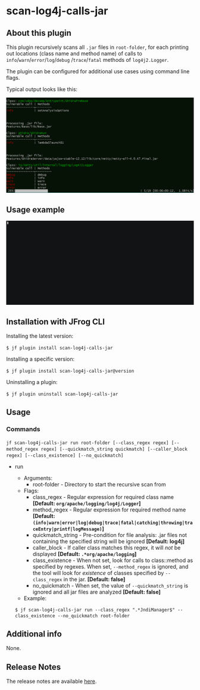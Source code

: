 # scan-log4j-calls-jar

## About this plugin
This plugin recursively scans all `.jar` files in `root-folder`, for each printing out locations (class name and method name) of calls to `info`/`warn`/`error`/`log`/`debug` /`trace`/`fatal` methods of `log4j2.Logger`.

The plugin can be configured for additional use cases using command line flags.

Typical output looks like this:

<img src="img/scan_log4j_jar.PNG" />



## Usage example

![Usage example](img/scan-log4j-calls-jar.gif)



## Installation with JFrog CLI

Installing the latest version:

`$ jf plugin install scan-log4j-calls-jar`

Installing a specific version:

`$ jf plugin install scan-log4j-calls-jar@version`

Uninstalling a plugin:

`$ jf plugin uninstall scan-log4j-calls-jar`

## Usage
### Commands
`jf scan-log4j-calls-jar run root-folder [--class_regex regex] [--method_regex regex] [--quickmatch_string quickmatch] [--caller_block regex] [--class_existence] [--no_quickmatch]`

* run

  - Arguments:
      - root-folder - Directory to start the recursive scan from
  - Flags:
      - class_regex - Regular expression for required class name **[Default: `org/apache/logging/log4j/Logger`]**
      - method_regex - Regular expression for required method name **[Default: `(info|warn|error|log|debug|trace|fatal|catching|throwing|traceEntry|printf|logMessage)`]**
      - quickmatch_string - Pre-condition for file analysis: .jar files not containing the specified string will be ignored **[Default: log4j]**
      - caller_block - If caller class matches this regex, it will *not* be displayed **[Default: `.*org/apache/logging`]**
      - class_existence - When not set, look for calls to class::method as  specified by regexes. When set, `--method_regex` is ignored, and the tool will look for *existence* of classes specified by `--class_regex` in the jar. **[Default: false]**
      - no_quickmatch - When set, the value of `--quickmatch_string` is ignored and all jar files are analyzed **[Default: false]**
  - Example:
  ```
  $ jf scan-log4j-calls-jar run --class_regex ".*JndiManager$" --class_existence --no_quickmatch root-folder
  ```



## Additional info
None.

## Release Notes
The release notes are available [here](RELEASE.md).
